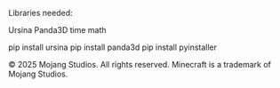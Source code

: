 Libraries needed:

Ursina
Panda3D
time
math




pip install ursina
pip install panda3d
pip install pyinstaller




© 2025 Mojang Studios. All rights reserved.
Minecraft is a trademark of Mojang Studios.
